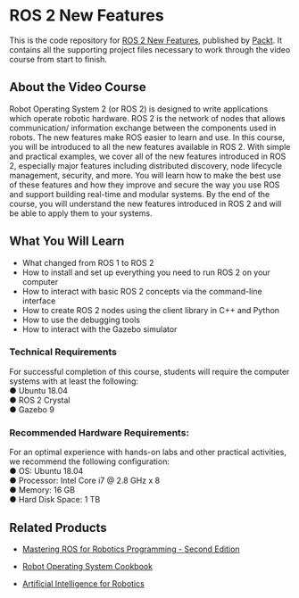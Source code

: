 # ROS 2 New Features
This is the code repository for [ROS 2 New Features](https://www.packtpub.com/coding-and-tools/ros-2-new-features), published by [Packt](https://www.packtpub.com/?utm_source=github). It contains all the supporting project files necessary to work through the video course from start to finish.
## About the Video Course
Robot Operating System 2 (or ROS 2) is designed to write applications which operate robotic hardware. ROS 2 is the network of nodes that allows communication/ information exchange between the components used in robots. The new features make ROS easier to learn and use.
In this course, you will be introduced to all the new features available in ROS 2. With simple and practical examples, we cover all of the new features introduced in ROS 2, especially major features including distributed discovery, node lifecycle management, security, and more. You will learn how to make the best use of these features and how they improve and secure the way you use ROS and support building real-time and modular systems.
By the end of the course, you will understand the new features introduced in ROS 2 and will be able to apply them to your systems.
<H2>What You Will Learn</H2>
<DIV class=book-info-will-learn-text>
<UL>
<LI>What changed from ROS 1 to ROS 2
<LI>How to install and set up everything you need to run ROS 2 on your computer
<LI>How to interact with basic ROS 2 concepts via the command-line interface
<LI>How to create ROS 2 nodes using the client library in C++ and Python
<LI>How to use the debugging tools
<LI>How to interact with the Gazebo simulator	
  </LI></UL></DIV>

### Technical Requirements
For successful completion of this course, students will require the computer systems with at least the following:<br/>
●	Ubuntu 18.04<br/>
●	ROS 2 Crystal<br/>
●	Gazebo 9
<br/>


### Recommended Hardware Requirements:<br/>
For an optimal experience with hands-on labs and other practical activities, we recommend the following configuration:
<br/>
●	OS: Ubuntu 18.04<br/>
●	Processor: Intel Core i7 @ 2.8 GHz x 8<br/>
●	Memory: 16 GB<br/>
●	Hard Disk Space: 1 TB




## Related Products
* [Mastering ROS for Robotics Programming - Second Edition](https://www.packtpub.com/hardware-and-creative/mastering-ros-robotics-programming-second-edition)

* [Robot Operating System Cookbook](https://www.packtpub.com/hardware-and-creative/robot-operating-system-cookbook)

* [Artificial Intelligence for Robotics](https://www.packtpub.com/hardware-and-creative/artificial-intelligence-robotics)

